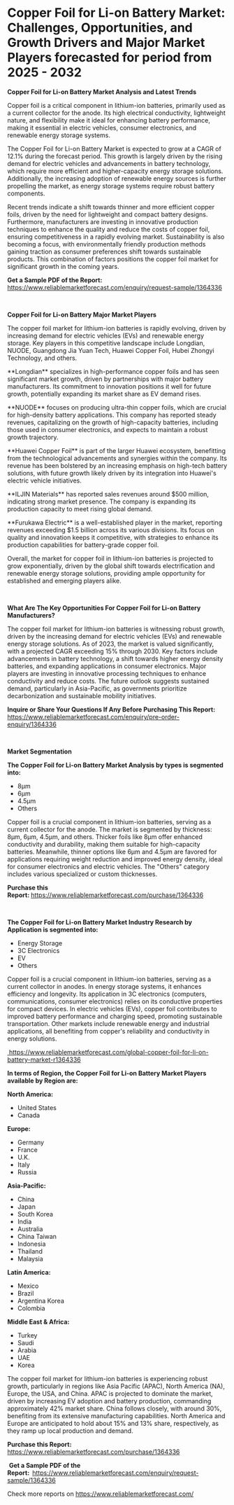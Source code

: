 <p><h1>Copper Foil for Li-on Battery Market: Challenges, Opportunities, and Growth Drivers and Major Market Players forecasted for period from 2025 - 2032</h1></p><p><strong>Copper Foil for Li-on Battery Market Analysis and Latest Trends</strong></p>
<p><p>Copper foil is a critical component in lithium-ion batteries, primarily used as a current collector for the anode. Its high electrical conductivity, lightweight nature, and flexibility make it ideal for enhancing battery performance, making it essential in electric vehicles, consumer electronics, and renewable energy storage systems. </p><p>The Copper Foil for Li-on Battery Market is expected to grow at a CAGR of 12.1% during the forecast period. This growth is largely driven by the rising demand for electric vehicles and advancements in battery technology, which require more efficient and higher-capacity energy storage solutions. Additionally, the increasing adoption of renewable energy sources is further propelling the market, as energy storage systems require robust battery components.</p><p>Recent trends indicate a shift towards thinner and more efficient copper foils, driven by the need for lightweight and compact battery designs. Furthermore, manufacturers are investing in innovative production techniques to enhance the quality and reduce the costs of copper foil, ensuring competitiveness in a rapidly evolving market. Sustainability is also becoming a focus, with environmentally friendly production methods gaining traction as consumer preferences shift towards sustainable products. This combination of factors positions the copper foil market for significant growth in the coming years.</p></p>
<p><strong>Get a Sample PDF of the Report:&nbsp;</strong> <a href="https://www.reliablemarketforecast.com/enquiry/request-sample/1364336?utm_campaign=1169&utm_medium=2&utm_source=Github&utm_content=ia&utm_term=03022025&utm_id=copper-foil-for-li-on-battery">https://www.reliablemarketforecast.com/enquiry/request-sample/1364336</a></p>
<p>&nbsp;</p>
<p><strong>Copper Foil for Li-on Battery Major Market Players</strong></p>
<p><p>The copper foil market for lithium-ion batteries is rapidly evolving, driven by increasing demand for electric vehicles (EVs) and renewable energy storage. Key players in this competitive landscape include Longdian, NUODE, Guangdong Jia Yuan Tech, Huawei Copper Foil, Hubei Zhongyi Technology, and others.</p><p>**Longdian** specializes in high-performance copper foils and has seen significant market growth, driven by partnerships with major battery manufacturers. Its commitment to innovation positions it well for future growth, potentially expanding its market share as EV demand rises.</p><p>**NUODE** focuses on producing ultra-thin copper foils, which are crucial for high-density battery applications. This company has reported steady revenues, capitalizing on the growth of high-capacity batteries, including those used in consumer electronics, and expects to maintain a robust growth trajectory.</p><p>**Huawei Copper Foil** is part of the larger Huawei ecosystem, benefitting from the technological advancements and synergies within the company. Its revenue has been bolstered by an increasing emphasis on high-tech battery solutions, with future growth likely driven by its integration into Huawei's electric vehicle initiatives.</p><p>**ILJIN Materials** has reported sales revenues around $500 million, indicating strong market presence. The company is expanding its production capacity to meet rising global demand.</p><p>**Furukawa Electric** is a well-established player in the market, reporting revenues exceeding $1.5 billion across its various divisions. Its focus on quality and innovation keeps it competitive, with strategies to enhance its production capabilities for battery-grade copper foil.</p><p>Overall, the market for copper foil in lithium-ion batteries is projected to grow exponentially, driven by the global shift towards electrification and renewable energy storage solutions, providing ample opportunity for established and emerging players alike.</p></p>
<p>&nbsp;</p>
<p><strong>What Are The Key Opportunities For Copper Foil for Li-on Battery Manufacturers?</strong></p>
<p><p>The copper foil market for lithium-ion batteries is witnessing robust growth, driven by the increasing demand for electric vehicles (EVs) and renewable energy storage solutions. As of 2023, the market is valued significantly, with a projected CAGR exceeding 15% through 2030. Key factors include advancements in battery technology, a shift towards higher energy density batteries, and expanding applications in consumer electronics. Major players are investing in innovative processing techniques to enhance conductivity and reduce costs. The future outlook suggests sustained demand, particularly in Asia-Pacific, as governments prioritize decarbonization and sustainable mobility initiatives.</p></p>
<p><strong>Inquire or Share Your Questions If Any Before Purchasing This Report:</strong> <a href="https://www.reliablemarketforecast.com/enquiry/pre-order-enquiry/1364336?utm_campaign=1169&utm_medium=2&utm_source=Github&utm_content=ia&utm_term=03022025&utm_id=copper-foil-for-li-on-battery">https://www.reliablemarketforecast.com/enquiry/pre-order-enquiry/1364336</a></p>
<p>&nbsp;</p>
<p><strong>Market Segmentation</strong></p>
<p><strong>The Copper Foil for Li-on Battery Market Analysis by types is segmented into:</strong></p>
<p><ul><li>8μm</li><li>6μm</li><li>4.5μm</li><li>Others</li></ul></p>
<p><p>Copper foil is a crucial component in lithium-ion batteries, serving as a current collector for the anode. The market is segmented by thickness: 8μm, 6μm, 4.5μm, and others. Thicker foils like 8μm offer enhanced conductivity and durability, making them suitable for high-capacity batteries. Meanwhile, thinner options like 6μm and 4.5μm are favored for applications requiring weight reduction and improved energy density, ideal for consumer electronics and electric vehicles. The "Others" category includes various specialized or custom thicknesses.</p></p>
<p><strong>Purchase this Report:&nbsp;</strong><a href="https://www.reliablemarketforecast.com/purchase/1364336?utm_campaign=1169&utm_medium=2&utm_source=Github&utm_content=ia&utm_term=03022025&utm_id=copper-foil-for-li-on-battery">https://www.reliablemarketforecast.com/purchase/1364336</a></p>
<p>&nbsp;</p>
<p><strong>The Copper Foil for Li-on Battery Market Industry Research by Application is segmented into:</strong></p>
<p><ul><li>Energy Storage</li><li>3C Electronics</li><li>EV</li><li>Others</li></ul></p>
<p><p>Copper foil is a crucial component in lithium-ion batteries, serving as a current collector in anodes. In energy storage systems, it enhances efficiency and longevity. Its application in 3C electronics (computers, communications, consumer electronics) relies on its conductive properties for compact devices. In electric vehicles (EVs), copper foil contributes to improved battery performance and charging speed, promoting sustainable transportation. Other markets include renewable energy and industrial applications, all benefiting from copper's reliability and conductivity in energy solutions.</p></p>
<p><a href="https://www.reliablemarketforecast.com/global-copper-foil-for-li-on-battery-market-r1364336?utm_campaign=1169&utm_medium=2&utm_source=Github&utm_content=ia&utm_term=03022025&utm_id=copper-foil-for-li-on-battery">&nbsp;https://www.reliablemarketforecast.com/global-copper-foil-for-li-on-battery-market-r1364336</a></p>
<p><strong>In terms of Region, the Copper Foil for Li-on Battery Market Players available by Region are:</strong></p>
<p>
    <p> <strong> North America: </strong>
        <ul>
            <li>United States</li>
            <li>Canada</li>
        </ul>
        </p> 
    <p> <strong> Europe: </strong>
        <ul>
            <li>Germany</li>
            <li>France</li>
            <li>U.K.</li>
            <li>Italy</li>
            <li>Russia</li>
        </ul>
        </p> 
    <p> <strong> Asia-Pacific: </strong>
        <ul>
            <li>China</li>
            <li>Japan</li>
            <li>South Korea</li>
            <li>India</li>
            <li>Australia</li>
            <li>China Taiwan</li>
            <li>Indonesia</li>
            <li>Thailand</li>
            <li>Malaysia</li>
        </ul>
        </p> 
    <p> <strong> Latin America: </strong>
        <ul>
            <li>Mexico</li>
            <li>Brazil</li>
            <li>Argentina Korea</li>
            <li>Colombia</li>
        </ul>
        </p> 
    <p> <strong> Middle East & Africa: </strong>
        <ul>
            <li>Turkey</li>
            <li>Saudi</li>
            <li>Arabia</li>
            <li>UAE</li>
            <li>Korea</li>
        </ul>
    </p>
    </p>
<p><p>The copper foil market for lithium-ion batteries is experiencing robust growth, particularly in regions like Asia Pacific (APAC), North America (NA), Europe, the USA, and China. APAC is projected to dominate the market, driven by increasing EV adoption and battery production, commanding approximately 42% market share. China follows closely, with around 30%, benefiting from its extensive manufacturing capabilities. North America and Europe are anticipated to hold about 15% and 13% share, respectively, as they ramp up local production and demand.</p></p>
<p><strong>Purchase this Report: </strong><a href="https://www.reliablemarketforecast.com/purchase/1364336?utm_campaign=1169&utm_medium=2&utm_source=Github&utm_content=ia&utm_term=03022025&utm_id=copper-foil-for-li-on-battery">https://www.reliablemarketforecast.com/purchase/1364336</a></p>
<p>&nbsp;<strong>Get a Sample PDF of the Report:&nbsp;&nbsp;</strong><a href="https://www.reliablemarketforecast.com/enquiry/request-sample/1364336?utm_campaign=1169&utm_medium=2&utm_source=Github&utm_content=ia&utm_term=03022025&utm_id=copper-foil-for-li-on-battery">https://www.reliablemarketforecast.com/enquiry/request-sample/1364336</a></p>
<p><strong></strong></p>
<p>Check more reports on <a href="https://www.reliablemarketforecast.com/?utm_campaign=1169&utm_medium=2&utm_source=Github&utm_content=ia&utm_term=03022025&utm_id=copper-foil-for-li-on-battery">https://www.reliablemarketforecast.com/</a></p>
